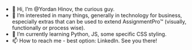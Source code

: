 - 👋 Hi, I’m @Yordan Hinov, the curious guy.
- 👀 I’m interested in many things, generally in technology for business, especially extras that can be used to extend AssignmentPro™ (visually, functionally or process wise). 
- 🌱 I’m currently learning Python, JS, some specific CSS styling.
- 📫 How to reach me - best option: LinkedIn. See you there!

<!---
YordanHinov/YordanHinov is a ✨ special ✨ repository because its `README.md` (this file) appears on your GitHub profile.
You can click the Preview link to take a look at your changes.
--->

